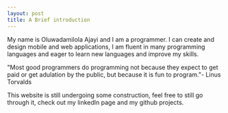 ```yaml
---
layout: post
title: A Brief introduction
---
```


My name is Oluwadamilola Ajayi and I am a programmer. I can create and design mobile and web applications, I am fluent in many programming
languages and eager to learn new languages and improve my skills.


"Most good programmers do programming not because they expect to get paid or get adulation by the public, but because it is fun to program."- Linus Torvalds

This website is still undergoing some construction, feel free to still go through it, check out my linkedIn page and my github projects.

